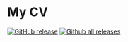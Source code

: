 # My CV
[![GitHub release](https://img.shields.io/github/release/Naereen/StrapDown.js.svg)](https://GitHub.com/Naereen/StrapDown.js/releases/) [![Github all releases](https://img.shields.io/github/downloads/ice2038/cv/total.svg)](https://GitHub.com/ice2038/cv/releases/)